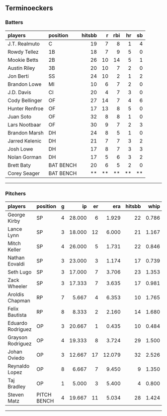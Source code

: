 ## Terminoeckers

### Batters

 
|players        |position  | hitsbb|  r| rbi| hr| sb| 
|:--------------|:---------|------:|--:|---:|--:|--:| 
|J.T. Realmuto  |C         |     19|  7|   8|  1|  4| 
|Rowdy Tellez   |1B        |     18|  7|   9|  5|  0| 
|Mookie Betts   |2B        |     26| 10|  14|  5|  1| 
|Austin Riley   |3B        |     20| 10|   7|  2|  0| 
|Jon Berti      |SS        |     24| 10|   2|  1|  2| 
|Brandon Lowe   |MI        |     10|  6|   7|  2|  0| 
|J.D. Davis     |CI        |     20|  4|   7|  3|  0| 
|Cody Bellinger |OF        |     27| 14|   7|  4|  6| 
|Hunter Renfroe |OF        |     17| 13|   8|  5|  0| 
|Juan Soto      |OF        |     32|  8|   8|  1|  0| 
|Lars Nootbaar  |OF        |     30|  9|   7|  2|  3| 
|Brandon Marsh  |DH        |     24|  8|   5|  1|  0| 
|Jarred Kelenic |DH        |     21|  7|   7|  3|  2| 
|Josh Lowe      |DH        |     17|  8|   7|  3|  3| 
|Nolan Gorman   |DH        |     17|  5|   6|  3|  2| 
|Brett Baty     |BAT BENCH |     20|  6|   5|  2|  0| 
|Corey Seager   |BAT BENCH |     **| **|  **| **| **| 

* * *

### Pitchers

 
|players           |position    |  g|     ip| er|    era| hitsbb|  whip| so|  w| sv| 
|:-----------------|:-----------|--:|------:|--:|------:|------:|-----:|--:|--:|--:| 
|George Kirby      |SP          |  4| 28.000|  6|  1.929|     22| 0.786| 23|  3|  0| 
|Lance Lynn        |SP          |  3| 18.000| 12|  6.000|     21| 1.167| 22|  1|  0| 
|Mitch Keller      |SP          |  4| 26.000|  5|  1.731|     22| 0.846| 31|  3|  0| 
|Nathan Eovaldi    |SP          |  3| 23.000|  3|  1.174|     17| 0.739| 20|  2|  0| 
|Seth Lugo         |SP          |  3| 17.000|  7|  3.706|     23| 1.353| 14|  1|  0| 
|Zack Wheeler      |SP          |  3| 17.333|  7|  3.635|     17| 0.981| 23|  2|  0| 
|Aroldis Chapman   |RP          |  7|  5.667|  4|  6.353|     10| 1.765|  7|  1|  0| 
|Felix Bautista    |RP          |  8|  8.333|  2|  2.160|     14| 1.680| 14|  1|  3| 
|Eduardo Rodriguez |OP          |  3| 20.667|  1|  0.435|     10| 0.484| 20|  2|  0| 
|Grayson Rodriguez |OP          |  4| 19.333|  8|  3.724|     29| 1.500| 22|  2|  0| 
|Johan Oviedo      |OP          |  3| 12.667| 17| 12.079|     32| 2.526|  8|  0|  0| 
|Reynaldo Lopez    |OP          |  8|  6.667|  7|  9.450|      9| 1.350|  7|  0|  1| 
|Taj Bradley       |OP          |  1|  5.000|  3|  5.400|      4| 0.800|  6|  1|  0| 
|Steven Matz       |PITCH BENCH |  4| 19.667| 11|  5.034|     28| 1.424| 16|  0|  0| 


* * *


